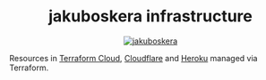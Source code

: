<div align="center">
    <h1>jakuboskera infrastructure</h1>
    <a href="https://opensource.org/licenses/Apache-2.0"><img alt="jakuboskera" src="https://img.shields.io/badge/License-Apache%202.0-blue.svg"></a>
</div>

Resources in [Terraform Cloud](https://terraform.io/cloud), [Cloudflare](http://cloudflare.com) and [Heroku](https://heroku.com) managed via Terraform.
